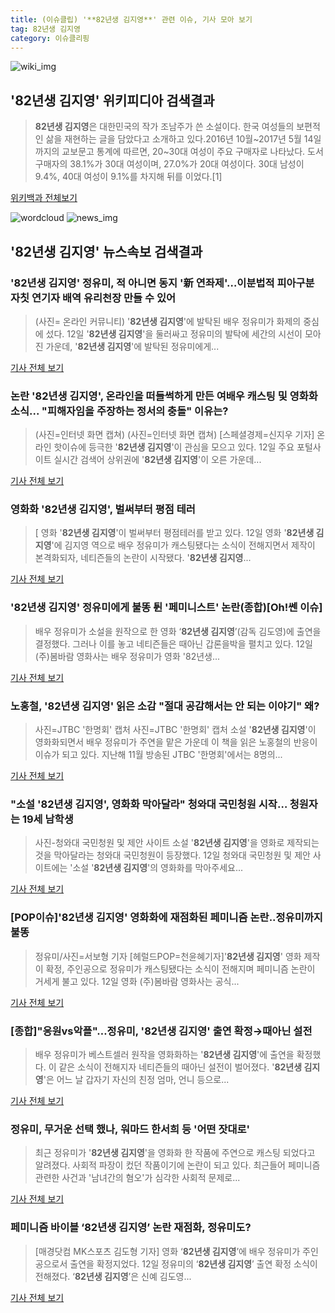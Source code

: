 ```yaml
---
title: (이슈클립) '**82년생 김지영**' 관련 이슈, 기사 모아 보기
tag: 82년생 김지영
category: 이슈클리핑
---
```

![wiki_img](https://user-images.githubusercontent.com/42597476/44503234-41136a80-a6d0-11e8-9071-6fc6418eafe4.png)
## **'**82년생 김지영**'** 위키피디아 검색결과
>**82년생 김지영**은 대한민국의 작가 조남주가 쓴 소설이다. 한국 여성들의 보편적인 삶을 재현하는 글을 담았다고 소개하고 있다.2016년 10월~2017년 5월 14일까지의 교보문고 통계에 따르면, 20~30대 여성이 주요 구매자로 나타났다. 도서 구매자의 38.1%가 30대 여성이며, 27.0%가 20대 여성이다. 30대 남성이 9.4%, 40대 여성이 9.1%를 차지해 뒤를 이었다.[1]

<a href="https://ko.wikipedia.org/wiki/82년생 김지영" target="_blank">위키백과 전체보기</a>

![wordcloud](https://s3.ap-northeast-2.amazonaws.com/lyrics101-wordcloud/2018-09-12-1536758134.png)
![news_img](https://user-images.githubusercontent.com/42597476/44507050-1206f400-a6e4-11e8-8d98-7ffbfebb353f.png)
## **'**82년생 김지영**'** 뉴스속보 검색결과
### '**82년생 김지영**' 정유미, 적 아니면 동지 '新 연좌제'…이분법적 피아구분 자칫 연기자 배역 유리천장 만들 수 있어

>(사진= 온라인 커뮤니티) '**82년생 김지영**'에 발탁된 배우 정유미가 화제의 중심에 섰다. 12일 '**82년생 김지영**'을 둘러싸고 정유미의 발탁에 세간의 시선이 모아진 가운데, '**82년생 김지영**'에 발탁된 정유미에게...

<a href="http://www.kns.tv/news/articleView.html?idxno=469613" target="_blank">기사 전체 보기</a>

### 논란 '**82년생 김지영**', 온라인을 떠들썩하게 만든 여배우 캐스팅 및 영화화 소식... "피해자임을 주장하는 정서의 충돌" 이유는?

>(사진=인터넷 화면 캡쳐) (사진=인터넷 화면 캡쳐) [스페셜경제=신지우 기자] 온라인 핫이슈에 등극한 '**82년생 김지영**'이 관심을 모으고 있다. 12일 주요 포털사이트 실시간 검색어 상위권에 '**82년생 김지영**'이 오른 가운데...

<a href="http://www.speconomy.com/news/articleView.html?idxno=122442" target="_blank">기사 전체 보기</a>

### 영화화 '**82년생 김지영**', 벌써부터 평점 테러

>[ 영화 '**82년생 김지영**'이 벌써부터 평점테러를 받고 있다. 12일 영화 '**82년생 김지영**'에 김지영 역으로 배우 정유미가 캐스팅됐다는 소식이 전해지면서 제작이 본격화되자, 네티즌들의 논란이 시작됐다. '**82년생 김지영**...

<a href="http://www.mydaily.co.kr/new_yk/html/read.php?newsid=201809122015825017&ext=na" target="_blank">기사 전체 보기</a>

### '**82년생 김지영**' 정유미에게 불똥 튄 '페미니스트' 논란(종합)[Oh!쎈 이슈]

>배우 정유미가 소설을 원작으로 한 영화 ‘**82년생 김지영**’(감독 김도영)에 출연을 결정했다. 그러나 이를 놓고 네티즌들은 때아닌 갑론을박을 펼치고 있다. 12일 (주)봄바람 영화사는 배우 정유미가 영화 '82년생...

<a href="http://www.osen.co.kr/article/G1110987952" target="_blank">기사 전체 보기</a>

### 노홍철, '**82년생 김지영**' 읽은 소감 "절대 공감해서는 안 되는 이야기" 왜?

>사진=JTBC '한명회' 캡처 사진=JTBC '한명회' 캡처 소설 '**82년생 김지영**'이 영화화되면서 배우 정유미가 주연을 맡은 가운데 이 책을 읽은 노홍철의 반응이 이슈가 되고 있다. 지난해 11월 방송된 JTBC '한명회'에서는 8명의...

<a href="http://www.joongboo.com/news/articleView.html?idxno=1286708" target="_blank">기사 전체 보기</a>

### "소설 '**82년생 김지영**', 영화화 막아달라" 청와대 국민청원 시작… 청원자는 19세 남학생

>사진-청와대 국민청원 및 제안 사이트 소설 '**82년생 김지영**'을 영화로 제작되는 것을 막아달라는 청와대 국민청원이 등장했다. 12일 청와대 국민청원 및 제안 사이트에는 '소설 '**82년생 김지영**'의 영화화를 막아주세요...

<a href="http://news20.busan.com/controller/newsController.jsp?newsId=20180912000383" target="_blank">기사 전체 보기</a>

### [POP이슈]'**82년생 김지영**' 영화화에 재점화된 페미니즘 논란..정유미까지 불똥

>정유미/사진=서보형 기자 [헤럴드POP=천윤혜기자]'**82년생 김지영**' 영화 제작이 확정, 주인공으로 정유미가 캐스팅됐다는 소식이 전해지며 페미니즘 논란이 거세게 불고 있다. 12일 영화 (주)봄바람 영화사는 공식...

<a href="http://biz.heraldcorp.com/view.php?ud=201809121334535513516_1" target="_blank">기사 전체 보기</a>

### [종합]"응원vs악플"…정유미, '**82년생 김지영**' 출연 확정→때아닌 설전

>배우 정유미가 베스트셀러 원작을 영화화하는 '**82년생 김지영**'에 출연을 확정했다. 이 같은 소식이 전해지자 네티즌들의 때아닌 설전이 벌어졌다. '**82년생 김지영**'은 어느 날 갑자기 자신의 친정 엄마, 언니 등으로...

<a href="http://sports.chosun.com/news/ntype.htm?id=201809130100108540008456&servicedate=20180912" target="_blank">기사 전체 보기</a>

### 정유미, 무거운 선택 했나, 워마드 한서희 등 '어떤 잣대로'

>최근 정유미가 '**82년생 김지영**'을 영화화 한 작품에 주연으로 캐스팅 되었다고 알려졌다. 사회적 파장이 컸던 작품이기에 논란이 되고 있다. 최근들어 페미니즘 관련한 사건과 '남녀간의 혐오'가 심각한 사회적 문제로...

<a href="http://www.kihoilbo.co.kr/?mod=news&act=articleView&idxno=768628" target="_blank">기사 전체 보기</a>

### 페미니즘 바이블 ‘**82년생 김지영**’ 논란 재점화, 정유미도?

>[매경닷컴 MK스포츠 김도형 기자] 영화 ‘**82년생 김지영**’에 배우 정유미가 주인공으로서 출연을 확정지었다. 12일 정유미의 ‘**82년생 김지영**’ 출연 확정 소식이 전해졌다. ‘**82년생 김지영**’은 신예 김도영...

<a href="http://sports.mk.co.kr/view.php?year=2018&no=575707" target="_blank">기사 전체 보기</a>


